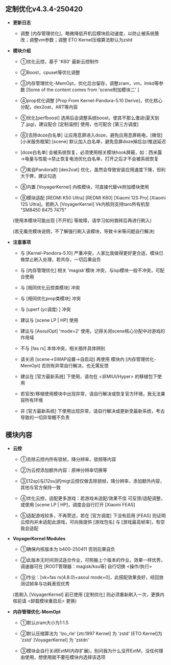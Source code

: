 ## **定制优化v4.3.4-250420**

  - **更新日志**
    
    - 调整 [内存管理优化]，略微降低开机后模块启动速度，以防止被系统篡改；调整vm参数；调整 ETO Kernel压缩算法默认为zstd
    
  - **模块介绍**
  
    - ①优化云控，基于 'K60' 最新云控制作
    
    - ②Boost，cpuset等优化调整
    
    - ③内存管理优化-MemOpt，优化后台留存，调整zram，vm，lmkd等参数 [Some of the content comes from 'scene附加模块二' ]
    
    - ④prop优化调整 [Prop From Kernel-Pandora-5.10 Derive]，优化核心分配，dex2oat，ART等内容
    
    - ⑤优化[perfboost] 选用后会调整系统boost，使其不那么激进(夏天到了.jpg)，建议配合 [定制温控] 使用，也可配合 [第三方调度]
    
    - ⑥[去除doze白名单] 让应用息屏进入doze，避免应用息屏耗电，[微信] [小米服务框架] [scene] 默认加入白名单，避免息屏doze掉后台/推送延迟
    
    - [doze白名单] 会被系统恢复，必须使用相关模块hook屏蔽，如：西米露→电量与性能→禁止恢复电池优化白名单，打开之后才不会被系统恢复
    
    - ⑦来自Pandora的 [dex2oat] 优化，虽然会导致安装应用速度下降，但利大于弊，建议勾选
    
    - ⑧内置 [VoyagerKernel] 内核模块，可直接代替vk附加模块使用
    
    - ⑨模块适配 [REDMI K50 Ultra] [REDMI K60] [Xiaomi 12S Pro] [Xiaomi 12S Ultra]。若刷入 [VoyagerKernel] Vk内核则支持taro所有机型 "SM8450 8475 7475"
    
    (使用本模块可能出现 [不开机] 等故障，请学习如何救砖后再进行刷入)
    
    (若无看完模块说明，不了解强行刷入该模块，导致卡米等问题自行解决)

  -  **注意事项**
    
      - 与 [Kernel-Pandora-5.10] 严重冲突，人家比我做得更好更合适，模块已做禁止刷入处理，若共存，一切后果自负
   
      - 与 [内存管理优化] 相关 'magisk'模块 冲突，与lsp模块一般不冲突，可配合使用
   
      - 与 [相同优化云控类模块] 冲突
   
      - 与 [相同优化prop类模块] 冲突
   
      - 与 [uperf (yc调度) ] 冲突
   
      - 建议与 [scene LP | HP] 使用
   
      - 建议与 [AsoulOpt] 'mode=2' 使用，记得关闭scene核心分配中对游戏的作用域
   
      - 不与 [fas rs] 本体冲突，相关插件具体辨别
   
      - 请关闭 [scene→SWAP设置→自启动] 再使用 模块内 [内存管理优化-MemOpt] 否则有异常自行解决，也无需反馈
   
      - 建议在 [官方最新系统] 下使用，请勿在 <非MIUI/Hyper> 的移植包下使用
   
      - 若官改/移植使用模块中出现异常，请自行解决或恢复官方环境，我无法兼容所有环境
   
      - 非 [官方最新系统] 下使用出现异常，请自行解决或更新至最新系统，考古导致的一切异常概不负责


## **模块内容**

  - **云控**
  
    - ①去除云控内所有锁帧，降分辨率，锁频等内容
    
    - ②为云控添加额外内容：原神分辨率切换等
    
    - ③[12sp]与[12su]的migt云控仅做去除锁帧，降分辨率，添加额外内容，其他与官方保持一致
    
    - ④优化云控，适配更多游戏：若游戏未适配/效果不佳 可反馈/适配调整，或使用 [scene LP | HP]，调度会自行打开 [Xiaomi FEAS]
    
    - ⑤适配游戏较多，不再赘述，若在 [官方调度] 下没有启用 [FEAS] 则证明云控内并未适配此游戏，可向我提供 [游戏包名] 与 [游戏最高帧率]，有空我会适配
    
  
  - **VoyagerKernel Modules**
  
    - ①确保内核版本为 b400-250411 否则后果自负
    
    - ②此版本无时间测试适合作业，可照搬上个版本的作业，效果一样优秀，调速器可在 [ROOT管理器：magisk/ksu等] 自行切换 <操作/执行>
    
    - ③作业：[vk+fas rs(4.8.0)+asoul mode=0]，此搭配效果良好，经回放测试帧率与功耗表现优秀
    
    (若刷入 [VoyagerKernel] 前已使用 [定制优化] 则必须重新刷入一次，更换内核前请 <卸载模块重启后> 更换)
    
  - **内存管理优化-MemOpt**
  
    - ①默认zram大小为1:1.5
    
    - ②默认压缩算法为 'lzo_rle' [ztc1997 Kernel] 为 'zstd' [ETO Kernel]为 'zstd' [VoyagerKernel] 为 'zstdn'
    
    - ③模块会自行关闭ExtM(内存扩展)，别问我为什么没开ExtM，没任何理由使用，想使用就不要在模块内选择该选项
